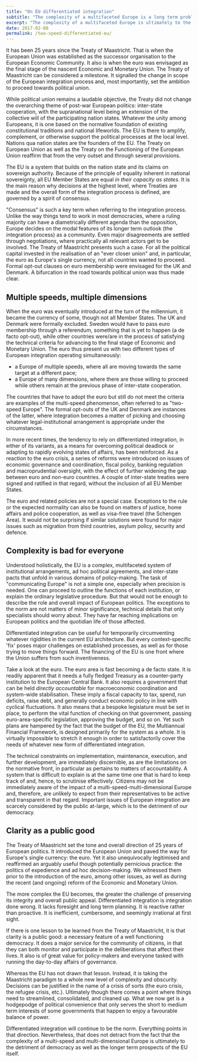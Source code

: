 ```yaml
---
title: "On EU differentiated integration"
subtitle: "The complexity of a multifaceted Europe is a long term problem"
excerpt: "The complexity of a multifaceted Europe is ultimately to the detriment of democracy and the longer term prospects of the EU."
date: 2017-02-08
permalink: /two-speed-differentiated-eu/
---
```

It has been 25 years since the Treaty of Maastricht. That is when the European Union was established as the successor organisation to the European Economic Community. It also is when the euro was envisaged as the final stage of the nascent Economic and Monetary Union. The Treaty of Maastricht can be considered a milestone. It signalled the change in scope of the European integration process and, most importantly, set the ambition to proceed towards political union.

While political union remains a laudable objective, the Treaty did not change the overarching theme of post-war European politics: inter-state cooperation, with the supranational level being an extension of the collective will of the participating nation states. Whatever the unity among Europeans, it is one based on the normative foundation of existing constitutional traditions and national lifeworlds. The EU is there to amplify, complement, or otherwise support the political processes at the local level. Nations qua nation states are the founders of the EU. The Treaty on European Union as well as the Treaty on the Functioning of the European Union reaffirm that from the very outset and through several provisions.

The EU is a system that builds on the nation state and its claims on sovereign authority. Because of the principle of equality inherent in national sovereignty, all EU Member States are equal *in their capacity as states*. It is the main reason why decisions at the highest level, where Treaties are made and the overall form of the integration process is defined, are governed by a spirit of consensus.

"Consensus" is such a key term when referring to the integration process. Unlike the way things tend to work in most democracies, where a ruling majority can have a diametrically different agenda than the opposition, Europe decides on the modal features of its longer term outlook (the integration process) as a community. Even major disagreements are settled through negotiations, where practically all relevant actors get to be involved. The Treaty of Maastricht presents such a case. For all the political capital invested in the realisation of an "ever closer union" and, in particular, the euro as Europe's single currency, not all countries wanted to proceed. Formal opt-out clauses on euro membership were envisaged for the UK and Denmark. A bifurcation in the road towards political union was thus made clear.

## Multiple speeds, multiple dimensions

When the euro was eventually introduced at the turn of the millennium, it became the currency of some, though not all Member States. The UK and Denmark were formally excluded. Sweden would have to pass euro membership through a referendum, something that is yet to happen (a de facto opt-out), while other countries were/are in the process of satisfying the technical criteria for advancing to the final stage of Economic and Monetary Union. The euro thus present us with two different types of European integration operating simultaneously:

- a Europe of multiple speeds, where all are moving towards the same target at a different pace;
- a Europe of many dimensions, where there are those willing to proceed while others remain at the previous phase of inter-state cooperation.

The countries that have to adopt the euro but still do not meet the criteria are examples of the multi-speed phenomenon, often referred to as "two-speed Europe". The formal opt-outs of the UK and Denmark are instances of the latter, where integration becomes a matter of picking and choosing whatever legal-institutional arrangement is appropriate under the circumstances.

In more recent times, the tendency to rely on differentiated integration, in either of its variants, as a means for overcoming political deadlock or adapting to rapidly evolving states of affairs, has been reinforced. As a reaction to the euro crisis, a series of reforms were introduced on issues of economic governance and coordination, fiscal policy, banking regulation and macroprudential oversight, with the effect of further widening the gap between euro and non-euro countries. A couple of inter-state treaties were signed and ratified in that regard, without the inclusion of all EU Member States.

The euro and related policies are not a special case. Exceptions to the rule or the expected normality can also be found on matters of justice, home affairs and police cooperation, as well as visa-free travel (the Schengen Area). It would not be surprising if similar solutions were found for major issues such as migration from third countries, asylum policy, security and defence.

## Complexity is bad for everyone

Understood holistically, the EU is a complex, multifaceted system of institutional arrangements, ad hoc political agreements, and inter-state pacts that unfold in various domains of policy-making. The task of "communicating Europe" is not a simple one, especially when precision is needed. One can proceed to outline the functions of each institution, or explain the ordinary legislative procedure. But that would not be enough to describe the role and overall impact of European politics. The exceptions to the norm are not matters of minor significance, technical details that only specialists should worry about. They have far reaching implications on European politics and the quotidian life of those affected.

Differentiated integration can be useful for temporarily circumventing whatever rigidities in the current EU architecture. But every context-specific 'fix' poses major challenges on established processes, as well as for those trying to move things forward. The financing of the EU is one front where the Union suffers from such inventiveness.

Take a look at the euro. The euro area is fast becoming a de facto state. It is readily apparent that it needs a fully fledged Treasury as a counter-party institution to the European Central Bank. It also requires a government that can be held *directly accountable* for macroeconomic coordination and system-wide stabilisation. These imply a fiscal capacity to tax, spend, run deficits, raise debt, and generally conduct economic policy in line with cyclical fluctuations. It also means that a bespoke legislature must be set in place, to perform the vital function of checking on that government, passing euro-area-specific legislation, approving the budget, and so on. Yet such plans are hampered by the fact that the budget of the EU, the Multiannual Financial Framework, is designed primarily for the system as a whole. It is virtually impossible to stretch it enough in order to satisfactorily cover the needs of whatever new form of differentiated integration.

The technical constraints on implementation, maintenance, execution, and further development, are immediately discernible, as are the limitations on the normative front, in particular as pertains to matters of accountability. A system that is difficult to explain is at the same time one that is hard to keep track of and, hence, to scrutinise effectively. Citizens may not be immediately aware of the impact of a multi-speed-multi-dimensional Europe and, therefore, are unlikely to expect from their representatives to be active and transparent in that regard. Important issues of European integration are scarcely considered by the public at-large, which is to the detriment of our democracy.

## Clarity as a public good

The Treaty of Maastricht set the tone and overall direction of 25 years of European politics. It introduced the European Union and paved the way for Europe's single currency: the euro. Yet it also unequivocally legitimised and reaffirmed an arguably useful though potentially pernicious practice: the politics of expedience and ad hoc decision-making. We witnessed them prior to the introduction of the euro, among other issues, as well as during the recent (and ongoing) reform of the Economic and Monetary Union.

The more complex the EU becomes, the greater the challenge of preserving its integrity and overall public appeal. Differentiated integration is integration done wrong. It lacks foresight and long term planning. It is reactive rather than proactive. It is inefficient, cumbersome, and seemingly irrational at first sight.

If there is one lesson to be learned from the Treaty of Maastricht, it is that clarity is a public good: a necessary feature of a well functioning democracy. It does a major service for the community of citizens, in that they can both monitor and participate in the deliberations that affect their lives. It also is of great value for policy-makers and everyone tasked with running the day-to-day affairs of governance.

Whereas the EU has not drawn that lesson. Instead, it is taking the Maastricht paradigm to a whole new level of complexity and obscurity. Decisions can be justified in the name of a crisis of sorts (the euro crisis, the refugee crisis, etc.). Ultimately though there comes a point where things need to streamlined, consolidated, and cleaned up. What we now get is a hodgepodge of political convenience that only serves the short to medium term interests of some governments that happen to enjoy a favourable balance of power.

Differentiated integration will continue to be the norm. Everything points in that direction. Nevertheless, that does not detract from the fact that the complexity of a multi-speed and multi-dimensional Europe is ultimately to the detriment of democracy as well as the longer term prospects of the EU itself.
